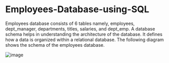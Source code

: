 # Employees-Database-using-SQL

Employees database consists of 6 tables namely,  employees, dept_manager, departments, titles, salaries, and dept_emp.
A database schema helps in understanding the architecture of the database. It defines how a data is organized within a relational database.
The following diagram shows the schema of the employees database.

![image](https://github.com/harshitamandalika/Employees-Database-using-SQL/assets/132838215/16b56289-f19d-4472-9e16-fb5b6b414978)




